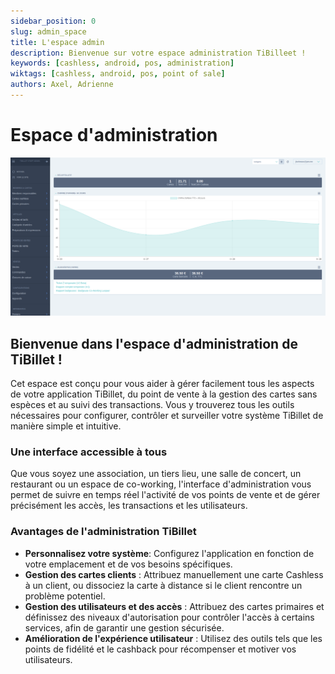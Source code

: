 ```yaml
---
sidebar_position: 0
slug: admin_space
title: L'espace admin
description: Bienvenue sur votre espace administration TiBilleet !
keywords: [cashless, android, pos, administration]
wiktags: [cashless, android, pos, point of sale]
authors: Axel, Adrienne
---
```

# Espace d'administration

![Administration space](/img/0.admin.png)


## Bienvenue dans l'espace d'administration de TiBillet !

Cet espace est conçu pour vous aider à gérer facilement tous les aspects de votre application TiBillet, du point de vente à la gestion des cartes sans espèces et au suivi des transactions.
Vous y trouverez tous les outils nécessaires pour configurer, contrôler et surveiller votre système TiBillet de manière simple et intuitive.

### Une interface accessible à tous

Que vous soyez une association, un tiers lieu, une salle de concert, un restaurant ou un espace de co-working, l'interface d'administration vous permet de suivre en temps réel l'activité de vos points de vente et de gérer précisément les accès, les transactions et les utilisateurs.

### Avantages de l'administration TiBillet

- **Personnalisez votre système**: Configurez l'application en fonction de votre emplacement et de vos besoins spécifiques.
- **Gestion des cartes clients** : Attribuez manuellement une carte Cashless à un client, ou dissociez la carte à distance si le client rencontre un problème potentiel.
- **Gestion des utilisateurs et des accès** : Attribuez des cartes primaires et définissez des niveaux d'autorisation pour contrôler l'accès à certains services, afin de garantir une gestion sécurisée.
- **Amélioration de l'expérience utilisateur** : Utilisez des outils tels que les points de fidélité et le cashback pour récompenser et motiver vos utilisateurs.